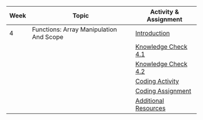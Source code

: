 | Week | Topic                                   | Activity & Assignment          |
|------|-----------------------------------------|--------------------------------|
| 4    | Functions: Array Manipulation And Scope | [Introduction](./Introduction_Instructions.pdf)                  |
|      |                                         | [Knowledge Check 4.1]()            |
|      |                                         | [Knowledge Check 4.2]()            |
|      |                                         | [Coding Activity](https://classroom.github.com/a/Y-IlCM-n) |
|      |                                         | [Coding Assignment](https://classroom.github.com/a/vmnHbTAh) |
|      |                                         | [Additional Resources](./Additional%20Resources.pdf)           |
